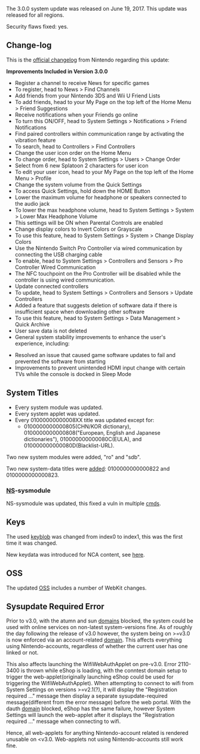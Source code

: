 The 3.0.0 system update was released on June 19, 2017. This update was
released for all regions.

Security flaws fixed: yes.

## Change-log

This is the [official
changelog](http://en-americas-support.nintendo.com/app/answers/detail/a_id/22525/p/897)
from Nintendo regarding this update:

**Improvements Included in Version 3.0.0**

  - Register a channel to receive News for specific games
  - To register, head to News \> Find Channels
  - Add friends from your Nintendo 3DS and Wii U Friend Lists
  - To add friends, head to your My Page on the top left of the Home
    Menu \> Friend Suggestions
  - Receive notifications when your Friends go online
  - To turn this ON/OFF, head to System Settings \> Notifications \>
    Friend Notifications
  - Find paired controllers within communication range by activating the
    vibration feature
  - To search, head to Controllers \> Find Controllers
  - Change the user icon order on the Home Menu
  - To change order, head to System Settings \> Users \> Change Order
  - Select from 6 new Splatoon 2 characters for user icon
  - To edit your user icon, head to your My Page on the top left of the
    Home Menu \> Profile
  - Change the system volume from the Quick Settings
  - To access Quick Settings, hold down the HOME Button
  - Lower the maximum volume for headphone or speakers connected to the
    audio jack
  - To lower the max headphone volume, head to System Settings \> System
    \> Lower Max Headphone Volume
  - This settings will be ON when Parental Controls are enabled
  - Change display colors to Invert Colors or Grayscale
  - To use this feature, head to System Settings \> System \> Change
    Display Colors
  - Use the Nintendo Switch Pro Controller via wired communication by
    connecting the USB charging cable
  - To enable, head to System Settings \> Controllers and Sensors \> Pro
    Controller Wired Communication
  - The NFC touchpoint on the Pro Controller will be disabled while the
    controller is using wired communication.
  - Update connected controllers
  - To update, head to System Settings \> Controllers and Sensors \>
    Update Controllers
  - Added a feature that suggests deletion of software data if there is
    insufficient space when downloading other software
  - To use this feature, head to System Settings \> Data Management \>
    Quick Archive
  - User save data is not deleted
  - General system stability improvements to enhance the user's
    experience, including:

<!-- end list -->

  - Resolved an issue that caused game software updates to fail and
    prevented the software from starting
  - Improvements to prevent unintended HDMI input change with certain
    TVs while the console is docked in Sleep Mode

## System Titles

  - Every system module was updated.
  - Every system applet was updated.
  - Every 01000000000008XX title was updated except for:
      - 0100000000000805(CHN/KOR dictionary),
        0100000000000808("European, English and Japanese dictionaries"),
        010000000000080C(EULA), and 010000000000080D(Blacklist-URL).

Two new system modules were added, "ro" and "sdb".

Two new system-data titles were [added](Title%20list.md "wikilink"):
0100000000000822 and 0100000000000823.

### [NS](NS%20Services.md "wikilink")-sysmodule

NS-sysmodule was updated, this fixed a vuln in multiple
[cmds](Switch%20System%20Flaws.md "wikilink").

## Keys

The used [keyblob](Flash%20Filesystem#Keyblob.md##Keyblob "wikilink")
was changed from index0 to index1, this was the first time it was
changed.

New keydata was introduced for NCA content, see
[here](NCA%20Format.md "wikilink").

## OSS

The updated [OSS](https://www.nintendo.co.jp/support/oss/index.html)
includes a number of WebKit changes.

## Sysupdate Required Error

Prior to v3.0, with the atumn and sun [domains](Domains.md "wikilink")
blocked, the system could be used with online services on non-latest
system-versions fine. As of roughly the day following the release of
v3.0 however, the system being on \>=v3.0 is now enforced via an
account-related [domain](Domains.md "wikilink"). This affects everything
using Nintendo-accounts, regardless of whether the current user has one
linked or not.

This also affects launching the WifiWebAuthApplet on pre-v3.0. Error
2110-3400 is thrown while eShop is loading, with the conntest domain
setup to trigger the web-applet(originally launching eShop could be used
for triggering the WifiWebAuthApplet). When attempting to connect to
wifi from System Settings on versions \>=v2.1(?), it will display the
"Registration required ..." message then display a separate
sysupdate-required message(different from the error message) before the
web portal. With the dauth [domain](Domains.md "wikilink") blocked,
eShop has the same failure, however System Settings will launch the
web-applet after it displays the "Registration required ..." message
when connecting to wifi.

Hence, all web-applets for anything Nintendo-account related is rendered
unusable on \<v3.0. Web-applets not using Nintendo-accounts still work
fine.

